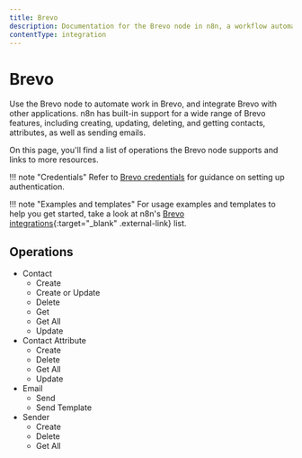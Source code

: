 ```yaml
---
title: Brevo
description: Documentation for the Brevo node in n8n, a workflow automation platform. Includes details of operations and configuration, and links to examples and credentials information.
contentType: integration
---
```


# Brevo

Use the Brevo node to automate work in Brevo, and integrate Brevo with other applications. n8n has built-in support for a wide range of Brevo features, including creating, updating, deleting, and getting contacts, attributes, as well as sending emails. 

On this page, you'll find a list of operations the Brevo node supports and links to more resources.

!!! note "Credentials"
    Refer to [Brevo credentials](/integrations/builtin/credentials/brevo/) for guidance on setting up authentication. 

!!! note "Examples and templates"
    For usage examples and templates to help you get started, take a look at n8n's [Brevo integrations](https://n8n.io/integrations/brevo/){:target="_blank" .external-link} list.

## Operations

* Contact
    * Create
    * Create or Update
    * Delete
    * Get
    * Get All
    * Update
* Contact Attribute
    * Create
    * Delete
    * Get All
    * Update
* Email
    * Send
    * Send Template
* Sender
    * Create
    * Delete
    * Get All

